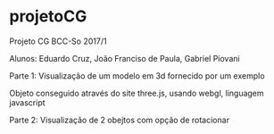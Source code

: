 # projetoCG
Projeto CG BCC-So 2017/1

Alunos: Eduardo Cruz, João Franciso de Paula, Gabriel Piovani

Parte 1: Visualização de um modelo em 3d fornecido por um exemplo


Objeto conseguido através do site three.js, usando webgl, linguagem javascript

Parte 2: Visualização de 2 obejtos com opção de rotacionar
